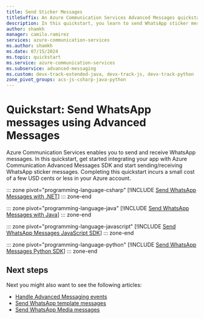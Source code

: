 ```yaml
---
title: Send Sticker Messages
titleSuffix: An Azure Communication Services Advanced Messages quickstart
description: In this quickstart, you learn to send WhatsApp sticker messages using Azure Communication Services Advanced Messages sdk.
author: shamkh
manager: camilo.ramirez
services: azure-communication-services
ms.author: shamkh
ms.date: 07/15/2024
ms.topic: quickstart
ms.service: azure-communication-services
ms.subservice: advanced-messaging
ms.custom: devx-track-extended-java, devx-track-js, devx-track-python
zone_pivot_groups: acs-js-csharp-java-python
---
```


# Quickstart: Send WhatsApp messages using Advanced Messages

Azure Communication Services enables you to send and receive WhatsApp messages. In this quickstart, get started integrating your app with Azure Communication Advanced Messages SDK and start sending/receiving WhatsApp sticker messages. Completing this quickstart incurs a small cost of a few USD cents or less in your Azure account.

::: zone pivot="programming-language-csharp"
[!INCLUDE [Send WhatsApp Messages with .NET](./includes/stickers/messages-quickstart-sticker-messages-net.md)]
::: zone-end

::: zone pivot="programming-language-java"
[!INCLUDE [Send WhatsApp Messages with Java](./includes/stickers/messages-quickstart-sticker-messages-java.md)]
::: zone-end

::: zone pivot="programming-language-javascript"
[!INCLUDE [Send WhatsApp Messages JavaScript SDK](./includes/stickers/messages-quickstart-sticker-messages-js.md)]
::: zone-end

::: zone pivot="programming-language-python"
[!INCLUDE [Send WhatsApp Messages Python SDK](./includes/stickers/messages-quickstart-sticker-messages-python.md)]
::: zone-end

## Next steps

Next you might also want to see the following articles:

- [Handle Advanced Messaging events](./handle-advanced-messaging-events.md)
- [Send WhatsApp template messages](../../../quickstarts/advanced-messaging/whatsapp/template-messages.md)
- [Send WhatsApp Media messages](../../../quickstarts/advanced-messaging/whatsapp/get-started.md)
